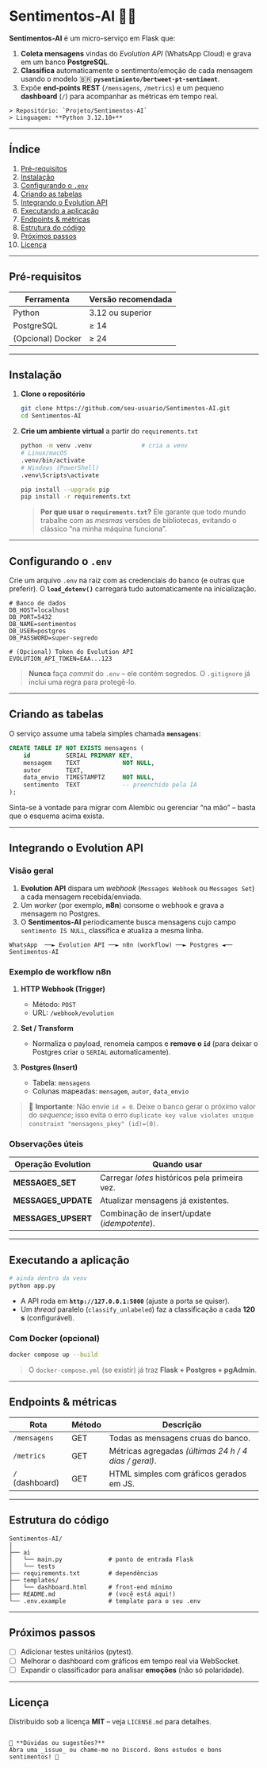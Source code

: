 # Sentimentos-AI 🧠💬

**Sentimentos-AI** é um micro-serviço em Flask que:

1. **Coleta mensagens** vindas do *Evolution API* (WhatsApp Cloud) e grava em um
   banco **PostgreSQL**.
2. **Classifica** automaticamente o sentimento/emoção de cada mensagem usando o
   modelo 🇧🇷 **`pysentimiento/bertweet-pt-sentiment`**.
3. Expõe **end-points REST** (`/mensagens`, `/metrics`) e um pequeno
   **dashboard** (`/`) para acompanhar as métricas em tempo real.
```
> Repositório: `Projeto/Sentimentos-AI`  
> Linguagem: **Python 3.12.10+**
```
---

## Índice

1. [Pré-requisitos](#pré-requisitos)
2. [Instalação](#instalação)
3. [Configurando o `.env`](#configurando-o-env)
4. [Criando as tabelas](#criando-as-tabelas)
5. [Integrando o Evolution API](#integrando-o-evolution-api)
6. [Executando a aplicação](#executando-a-aplicação)
7. [Endpoints & métricas](#endpoints--métricas)
8. [Estrutura do código](#estrutura-do-código)
9. [Próximos passos](#próximos-passos)
10. [Licença](#licença)

---

## Pré-requisitos

| Ferramenta           | Versão recomendada |
|----------------------|--------------------|
| Python               | 3.12 ou superior   |
| PostgreSQL           | ≥ 14               |
| (Opcional) Docker    | ≥ 24               |

---

## Instalação

1. **Clone o repositório**

   ```bash
   git clone https://github.com/seu-usuario/Sentimentos-AI.git
   cd Sentimentos-AI

2. **Crie um ambiente virtual** a partir do `requirements.txt`

   ```bash
   python -m venv .venv              # cria a venv
   # Linux/macOS
   .venv/bin/activate
   # Windows (PowerShell)
   .venv\Scripts\activate

   pip install --upgrade pip
   pip install -r requirements.txt
   ```

   > **Por que usar o `requirements.txt`?**
   > Ele garante que todo mundo trabalhe com as *mesmas* versões de bibliotecas,
   > evitando o clássico “na minha máquina funciona”.

---

## Configurando o `.env`

Crie um arquivo `.env` na raiz com as credenciais do banco (e outras que
preferir). O **`load_dotenv()`** carregará tudo automaticamente na inicialização.

```dotenv
# Banco de dados
DB_HOST=localhost
DB_PORT=5432
DB_NAME=sentimentos
DB_USER=postgres
DB_PASSWORD=super-segredo

# (Opcional) Token do Evolution API
EVOLUTION_API_TOKEN=EAA...123
```

> **Nunca** faça *commit* do `.env` – ele contém segredos.
> O `.gitignore` já inclui uma regra para protegê-lo.

---

## Criando as tabelas

O serviço assume uma tabela simples chamada **`mensagens`**:

```sql
CREATE TABLE IF NOT EXISTS mensagens (
    id          SERIAL PRIMARY KEY,
    mensagem    TEXT            NOT NULL,
    autor       TEXT,
    data_envio  TIMESTAMPTZ     NOT NULL,
    sentimento  TEXT            -- preenchido pela IA
);
```

Sinta-se à vontade para migrar com Alembic ou gerenciar “na mão” – basta que o
esquema acima exista.

---

## Integrando o Evolution API

### Visão geral

1. **Evolution API** dispara um *webhook* (`Messages Webhook` ou `Messages Set`)
   a cada mensagem recebida/enviada.
2. Um *worker* (por exemplo, **n8n**) consome o webhook e grava a mensagem no
   Postgres.
3. O **Sentimentos-AI** periodicamente busca mensagens cujo campo
   `sentimento IS NULL`, classifica e atualiza a mesma linha.

```
WhatsApp  ──► Evolution API ──► n8n (workflow) ──► Postgres ◄── Sentimentos-AI
```

### Exemplo de workflow n8n

1. **HTTP Webhook (Trigger)**

   * Método: `POST`
   * URL: `/webhook/evolution`
2. **Set / Transform**

   * Normaliza o payload, renomeia campos e **remove o `id`** (para deixar o
     Postgres criar o `SERIAL` automaticamente).
3. **Postgres (Insert)**

   * Tabela: `mensagens`
   * Colunas mapeadas: `mensagem`, `autor`, `data_envio`

> 🔑 **Importante**: Não envie `id = 0`.
> Deixe o banco gerar o próximo valor do *sequence*; isso evita o erro
> `duplicate key value violates unique constraint "mensagens_pkey" (id)=(0)`.

### Observações úteis

| Operação Evolution   | Quando usar                                    |
| -------------------- | ---------------------------------------------- |
| **MESSAGES\_SET**    | Carregar *lotes* históricos pela primeira vez. |
| **MESSAGES\_UPDATE** | Atualizar mensagens já existentes.             |
| **MESSAGES\_UPSERT** | Combinação de insert/update (*idempotente*).   |

---

## Executando a aplicação

```bash
# ainda dentro da venv
python app.py
```

* A API roda em **`http://127.0.0.1:5000`** (ajuste a porta se quiser).
* Um *thread* paralelo (`classify_unlabeled`) faz a classificação a cada
  **120 s** (configurável).

### Com Docker (opcional)

```bash
docker compose up --build
```

> O `docker-compose.yml` (se existir) já traz **Flask + Postgres + pgAdmin**.

---

## Endpoints & métricas

| Rota            | Método | Descrição                                             |
| --------------- | ------ | ----------------------------------------------------- |
| `/mensagens`    | GET    | Todas as mensagens cruas do banco.                    |
| `/metrics`      | GET    | Métricas agregadas *(últimas 24 h / 4 dias / geral)*. |
| `/` (dashboard) | GET    | HTML simples com gráficos gerados em JS.              |

---

## Estrutura do código

```
Sentimentos-AI/
│
├── ai 
│   └── main.py             # ponto de entrada Flask
│   └── tests
├── requirements.txt        # dependências
├── templates/
│   └── dashboard.html      # front-end mínimo
├── README.md               # (você está aqui!)
└── .env.example            # template para o seu .env
```

---

## Próximos passos

* [ ] Adicionar testes unitários (pytest).
* [ ] Melhorar o dashboard com gráficos em tempo real via WebSocket.
* [ ] Expandir o classificador para analisar **emoções** (não só polaridade).

---

## Licença

Distribuído sob a licença **MIT** – veja `LICENSE.md` para detalhes.

```

🔧 **Dúvidas ou sugestões?**  
Abra uma _issue_ ou chame-me no Discord. Bons estudos e bons sentimentos! 🎉
```
